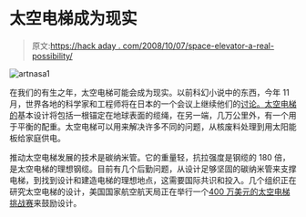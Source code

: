 # 太空电梯成为现实

> 原文:[https://hack aday . com/2008/10/07/space-elevator-a-real-possibility/](https://hackaday.com/2008/10/07/space-elevator-a-real-possibility/)

![](../Images/904cc27e9f37ecb9dcfdf0b3fb5808c0.png "artnasa1")

在我们的有生之年，太空电梯可能会成为现实。以前科幻小说中的东西，今年 11 月，世界各地的科学家和工程师将在日本的一个会议上继续他们的[讨论。](http://www.spaceelevatorconference.org/)[太空电梯的](http://www.mahalo.com/Space_Elevator)基本设计将包括一根锚定在地球表面的缆绳，在另一端，几万公里外，有一个用于平衡的配重。太空电梯可以用来解决许多不同的问题，从核废料处理到用太阳能板给家庭供电。

推动太空电梯发展的技术是碳纳米管。它的重量轻，抗拉强度是钢缆的 180 倍，是太空电梯的理想钢缆。目前有几个后勤问题，从设计足够坚固的碳纳米管来支撑电梯，到找到设计和建造电梯的理想地点，这需要国际共识和投入。几个组织正在研究太空电梯的设计，美国国家航空航天局正在举行一个[400 万美元的太空电梯挑战赛](http://www.spaceward.org/elevator2010)来鼓励设计。